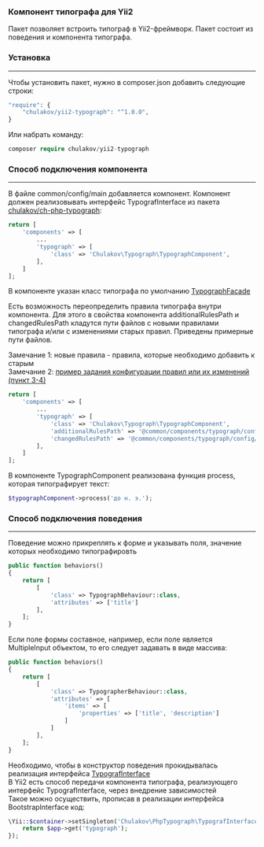 ### Компонент типографа для Yii2

Пакет позволяет встроить типограф в Yii2-фреймворк. Пакет состоит из поведения и компонента типографа. 

### Установка
<hr>

Чтобы установить пакет, нужно в composer.json добавить следующие строки:

```php
"require": {
    "chulakov/yii2-typograph": "^1.0.0",
}
```

Или набрать команду:

```php
composer require chulakov/yii2-typograph
```

### Способ подключения компонента
<hr>

В файле common/config/main добавляется компонент. Компонент должен реализовывать интерфейс TypografInterface из пакета <a href="https://github.com/OlegChulakovStudio/ch-php-typograph">chulakov/ch-php-typograph</a>:

```php
return [
	'components' => [
		...
		'typograph' => [
	    	'class' => 'Chulakov\Typograph\TypographComponent',
	    ],
	]
];
```

В компоненте указан класс типографа по умолчанию <a href="https://github.com/OlegChulakovStudio/ch-php-typograph/blob/main/src/TypographFacade.php">TypographFacade</a>

Есть возможность переопределить правила типографа внутри компонента. Для этого в свойства компонента additionalRulesPath и changedRulesPath кладутся 
пути файлов с новыми правилами типографа и/или с изменениями старых правил. Приведены примерные пути файлов.

Замечание 1: новые правила - правила, которые необходимо добавить к старым<br>
Замечание 2: <a href="https://github.com/OlegChulakovStudio/ch-php-typograph/blob/main/README.md">пример задания конфигурации правил или их изменений (пункт 3-4)</a>
 

```php
return [
	'components' => [
		...
		'typograph' => [
			'class' => 'Chulakov\Typograph\TypographComponent',
			'additionalRulesPath' => '@common/components/typograph/config/additionalRules.php',
			'changedRulesPath' => '@common/components/typograph/config/changedRules.php',
		],
	]
];
```

В компоненте TypographComponent реализована функция process, которая типографирует текст:

```php
$typographComponent->process('до н. э.');
```

### Способ подключения поведения
<hr>

Поведение можно прикреплять к форме и указывать поля, значение которых необходимо типографировть

```php
public function behaviors()
{
	return [
		[
		    'class' => TypographBehaviour::class,
		    'attributes' => ['title']
		],
	];
}
```

Если поле формы составное, например, если поле является MultipleInput объектом, то его следует задавать в виде массива:

```php
public function behaviors()
{
	return [
		[
			'class' => TypographerBehaviour::class,
			'attributes' => [
			    'items' => [
			        'properties' => ['title', 'description']
			    ]
			]
		],
	];
}
```

Необходимо, чтобы в конструктор поведения прокидывалась реализация интерфейса <a href="https://github.com/OlegChulakovStudio/ch-php-typograph">TypografInterface</a><br>
В Yii2 есть способ передачи компонента типографа, реализующего интерфейс TypografInterface, через внедрение зависимостей<br>
Такое можно осуществить, прописав в реализации интерфейса BootstrapInterface код: 

```php
\Yii::$container->setSingleton('Chulakov\PhpTypograph\TypografInterface', function() use ($app) {
    return $app->get('typograph');
});
```